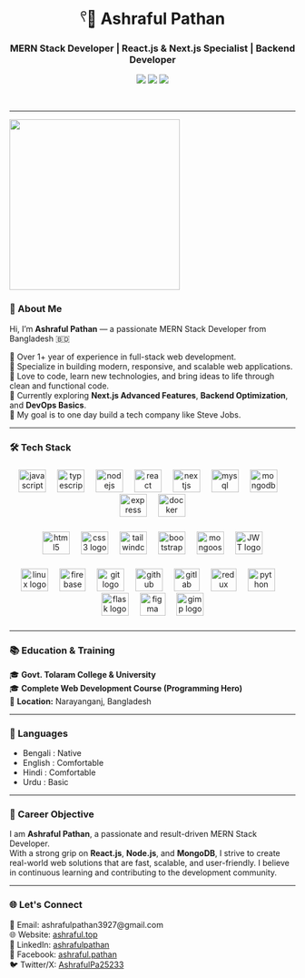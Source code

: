 <h1 align="center">𓍢🌷͙ Ashraful Pathan</h1>

<h3 align="center">MERN Stack Developer | React.js & Next.js Specialist | Backend Developer</h3>

<p align="center">
  <a href="https://ashraful.top" target="_blank"><img src="https://img.shields.io/badge/Portfolio-Visit-0e76a8?style=for-the-badge&logo=google-chrome&logoColor=white" /></a>
  <a href="mailto:ashrafulpathan3927@gmail.com"><img src="https://img.shields.io/badge/Email-ashrafulpathan3927@gmail.com-D14836?style=for-the-badge&logo=gmail&logoColor=white" /></a>
  <a href="https://www.linkedin.com/in/ashrafulpathan" target="_blank"><img src="https://img.shields.io/badge/LinkedIn-Connect-blue?style=for-the-badge&logo=linkedin&logoColor=white" /></a>
</p>
<br/>

---

<img align="center" height="300" src="https://i.ibb.co/HTx4Mv61/Ashraful-Pathan.png" />
<br/>

### 👋 About Me

Hi, I’m **Ashraful Pathan** — a passionate MERN Stack Developer from Bangladesh 🇧🇩

🔹 Over 1+ year of experience in full-stack web development.  
🔹 Specialize in building modern, responsive, and scalable web applications.  
🔹 Love to code, learn new technologies, and bring ideas to life through clean and functional code.  
🔹 Currently exploring **Next.js Advanced Features**, **Backend Optimization**, and **DevOps Basics**.  
🔹 My goal is to one day build a tech company like Steve Jobs.

---

### 🛠️ Tech Stack


###

<div align="center">
  <img src="https://www.ashraful.top/_next/static/media/icons8-javascript.a41c1c8f.svg" height="40"  width="48" alt="javascript logo" />
  <img width="12" />
  <img src="https://www.ashraful.top/_next/static/media/icons8-typescript.b06e911a.svg" height="40"  width="48" alt="typescript logo"  />
  <img width="12" />
  <img src="https://www.ashraful.top/_next/static/media/icons8-node-js.ffe7c986.svg" height="40"  width="48" alt="nodejs logo"  />
  <img width="12" />
  <img src="https://www.ashraful.top/_next/static/media/react.3b0445a3.svg" height="40"  width="48" alt="react logo"  />
  <img width="12" />
  <img src="https://www.ashraful.top/_next/static/media/icons8-nextjs.6610a294.svg" height="40"  width="48" alt="nextjs logo"  />
  <img width="12" />
  <img src="https://www.ashraful.top/_next/static/media/icons8-mysql.cf327f62.svg" height="40"  width="48" alt="mysql logo"  />
  <img width="12" />
  <img src="https://www.ashraful.top/_next/static/media/mongodb.8dfec27f.svg" height="40" width="48" alt="mongodb logo"  />
  <img width="12" />
  <img src="https://www.ashraful.top/_next/static/media/express.580bcb82.svg" height="40"  width="48" alt="express logo"  />
  <img width="12" />
  <img src="https://www.ashraful.top/_next/static/media/icons8-docker.03e5898c.svg" height="40"  width="48" alt="docker logo"  />
</div>

###

<div align="center">
  <img src="https://cdn.jsdelivr.net/gh/devicons/devicon/icons/html5/html5-original.svg" height="40"  width="48" alt="html5 logo"  />
  <img width="12" />
  <img src="https://cdn.jsdelivr.net/gh/devicons/devicon/icons/css3/css3-original.svg" height="40"  width="48" alt="css3 logo"  />
  <img width="12" />
  <img src="https://www.ashraful.top/_next/static/media/icons8-tailwindcss.d62a0f47.svg" height="40"  width="48" alt="tailwindcss logo"  />
  <img width="12" />
  <img src="https://cdn.jsdelivr.net/gh/devicons/devicon/icons/bootstrap/bootstrap-original.svg" height="40"  width="48" alt="bootstrap logo"  />
  <img width="12" />
  <img src="https://www.ashraful.top/_next/static/media/mongoose.3d1fdc99.svg" height="40"  width="48" alt="mongoose logo"  />
  <img width="12" />
  <img src="https://www.ashraful.top/_next/static/media/icons8-jwt.47a54c01.svg" height="40"  width="48" alt="JWT logo"  />
</div>

###

<div align="center">
  <img src="https://cdn.jsdelivr.net/gh/devicons/devicon/icons/linux/linux-original.svg" height="40"  width="48" alt="linux logo"  />
  <img width="12" />
  <img src="https://cdn.jsdelivr.net/gh/devicons/devicon/icons/firebase/firebase-plain.svg" height="40"  width="46" alt="firebase logo"  />
  <img width="12" />
  <img src="https://cdn.jsdelivr.net/gh/devicons/devicon/icons/git/git-original.svg" height="40"  width="48" alt="git logo"  />
  <img width="12" />
  <img src="https://cdn.jsdelivr.net/gh/devicons/devicon/icons/github/github-original.svg" height="40"  width="48" alt="github logo"  />
  <img width="12" />
  <img src="https://cdn.jsdelivr.net/gh/devicons/devicon/icons/gitlab/gitlab-original.svg" height="40"  width="45" alt="gitlab logo"  />
  <img width="12" />
  <img src="https://cdn.jsdelivr.net/gh/devicons/devicon/icons/redux/redux-original.svg" height="40"  width="45" alt="redux logo"  />
  <img width="12" />
  <img src="https://cdn.jsdelivr.net/gh/devicons/devicon/icons/python/python-original.svg" height="40"  width="48" alt="python logo"  />
  <img width="12" />
  <img src="https://cdn.jsdelivr.net/gh/devicons/devicon/icons/flask/flask-original.svg" height="40"  width="48" alt="flask logo"  />
  <img width="12" />
  <img src="https://cdn.jsdelivr.net/gh/devicons/devicon/icons/figma/figma-original.svg" height="40"  width="45" alt="figma logo"  />
  <img width="12" />
  <img src="https://cdn.jsdelivr.net/gh/devicons/devicon/icons/gimp/gimp-original.svg" height="40"  width="48" alt="gimp logo"  />
</div>

###

---

### 📚 Education & Training

🎓 **Govt. Tolaram College & University**  
🎓 **Complete Web Development Course (Programming Hero)**  
📍 **Location:** Narayanganj, Bangladesh

---

### 💬 Languages

- Bengali : Native  
- English : Comfortable  
- Hindi : Comfortable  
- Urdu : Basic

---

### 🎯 Career Objective

I am **Ashraful Pathan**, a passionate and result-driven MERN Stack Developer.  
With a strong grip on **React.js**, **Node.js**, and **MongoDB**, I strive to create real-world web solutions that are fast, scalable, and user-friendly. I believe in continuous learning and contributing to the development community.

---

### 🌐 Let's Connect

<p align="left">
  📧 Email: ashrafulpathan3927@gmail.com  
  <br>🌐 Website: <a href="https://ashraful.top" target="_blank">ashraful.top</a>  
  <br>🔗 LinkedIn: <a href="https://www.linkedin.com/in/ashrafulpathan">ashrafulpathan</a>  
  <br>📘 Facebook: <a href="https://www.facebook.com/profile.php?id=100090953234693">ashraful.pathan</a>  
  <br>🐦 Twitter/X: <a href="https://x.com/AshrafulPa25233">AshrafulPa25233</a>  
</p>

